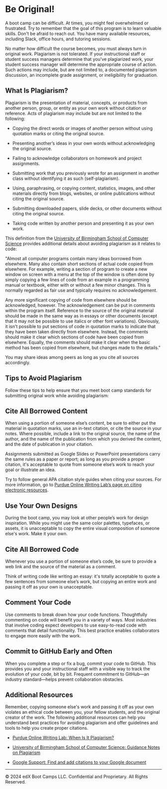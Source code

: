 # Be Original!

A boot camp can be difficult. At times, you might feel overwhelmed or frustrated. Try to remember that the goal of this program is to learn valuable skills. Don't be afraid to reach out. You have many available resources, including Slack, office hours, and tutoring sessions.

No matter how difficult the course becomes, you must always turn in original work. Plagiarism is not tolerated. If your instructional staff or student success managers determine that you've plagiarized work, your student success manager will determine the appropriate course of action. Such actions may include, but are not limited to, a documented plagiarism discussion, an incomplete grade assignment, or ineligibility for graduation.

## What Is Plagiarism?

Plagiarism is the presentation of material, concepts, or products from another person, group, or entity as your own work without citation or reference. Acts of plagiarism may include but are not limited to the following:

* Copying the direct words or images of another person without using quotation marks or citing the original source.

* Presenting another’s ideas in your own words without acknowledging the original source.

* Failing to acknowledge collaborators on homework and project assignments.

* Submitting work that you previously wrote for an assignment in another class without identifying it as such (self-plagiarism).

* Using, paraphrasing, or copying content, statistics, images, and other materials directly from blogs, websites, or online publications without citing the original source.

* Submitting downloaded papers, slide decks, or other documents without citing the original source.

* Taking code written by another person and presenting it as your own work.

This definition from the [University of Birmingham School of Computer Science](https://intranet.birmingham.ac.uk/as/registry/policy/conduct/plagiarism/index.aspx) provides additional details about avoiding plagiarism as it relates to code:

"Almost all computer programs contain many ideas borrowed from elsewhere. Many also contain short sections of actual code copied from elsewhere. For example, writing a section of program to create a new window on screen with a menu at the top of the window is often done by simply copying a few lines of code from an example in a programming manual or textbook, either with or without a few minor changes. This is normally regarded as fair use and typically requires no acknowledgement.

Any more significant copying of code from elsewhere should be acknowledged, however. The acknowledgement can be put in comments within the program itself. Reference to the source of the original material should be made in the same way as in essays or other documents (except that it may not be possible to use italics or other font variations). Obviously, it isn't possible to put sections of code in quotation marks to indicate that they have been taken directly from elsewhere. Instead, the comments should make it clear which sections of code have been copied from elsewhere. Equally, the comments should make it clear when the basic method has been copied from elsewhere, but changes made to the details."

You may share ideas among peers as long as you cite all sources accordingly.

## Tips to Avoid Plagiarism

Follow these tips to help ensure that you meet boot camp standards for submitting original work while avoiding plagiarism:

## Cite All Borrowed Content
When using a portion of someone else’s content, be sure to either put the material in quotation marks, use an in-text citation, or cite the source in your notes. Where possible, include a link to the original source, the name of the author, and the name of the publication from which you derived the content, and the date of publication in your citation.

Assignments submitted as Google Slides or PowerPoint presentations carry the same rules as a paper or report; as long as you provide a proper citation, it's acceptable to quote from someone else’s work to reach your goal or illustrate an idea.

Try to follow general APA citation style guides when citing your sources. For more information, go to [Purdue Online Writing Lab’s page on citing electronic resources](https://owl.purdue.edu/owl/research_and_citation/apa_style/apa_formatting_and_style_guide/reference_list_electronic_sources.html).

## Use Your Own Designs

During the boot camp, you may look at other people’s work for design inspiration. While you might use the same color palettes, typefaces, or assets, it is unacceptable to copy the entire visual composition of someone else's work. Make it your own.

## Cite All Borrowed Code

Whenever you use a portion of someone else’s code, be sure to provide a web link and the source of the material as a comment.

Think of writing code like writing an essay: it's totally acceptable to quote a few sentences from someone else’s work, but copying an entire work and passing it off as your own is unacceptable.

## Comment Your Code

Use comments to break down how your code functions. Thoughtfully commenting on code will benefit you in a variety of ways. Most industries that involve coding expect developers to use easy-to-read code with comments that detail functionality. This best practice enables collaborators to engage more easily with the work.

## Commit to GitHub Early and Often

When you complete a step or fix a bug, commit your code to GitHub. This provides you and your instructional staff with a visible way to track the evolution of your code, bit by bit. Frequent commitment to GitHub—an industry standard—helps prevent collaboration obstacles.

## Additional Resources

Remember, copying someone else's work and passing it off as your own violates an ethical code between you, your fellow students, and the original creator of the work. The following additional resources can help you understand best practices for avoiding plagiarism and offer guidelines and tools to help you create proper citations.

* [Purdue Online Writing Lab: When Is It Plagiarism?](https://owl.purdue.edu/owl/avoiding_plagiarism/plagiarism_faq.html)

* [University of Birmingham School of Computer Science: Guidance Notes on Plagiarism](https://intranet.birmingham.ac.uk/as/registry/policy/conduct/plagiarism/guidance-students.aspx)

* [Google Support: Find and add citations to your Google document](https://support.google.com/a/users/answer/9308832?hl=en)

---
© 2024 edX Boot Camps LLC. Confidential and Proprietary. All Rights Reserved.